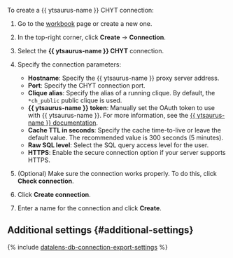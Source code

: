 


To create a {{ ytsaurus-name }} CHYT connection:

1. Go to the [workbook](../../../datalens/workbooks-collections/index.md) page or create a new one.
1. In the top-right corner, click **Create** → **Connection**.
1. Select the **{{ ytsaurus-name }} CHYT** connection.
1. Specify the connection parameters:

   * **Hostname**: Specify the {{ ytsaurus-name }} proxy server address.
   * **Port**: Specify the CHYT connection port.
   * **Clique alias**: Specify the alias of a running clique. By default, the `*ch_public` public clique is used.
   * **{{ ytsaurus-name }} token**: Manually set the OAuth token to use with {{ ytsaurus-name }}. For more information, see the [{{ ytsaurus-name }} documentation](https://ytsaurus.tech/docs/en/user-guide/storage/auth).
   * **Cache TTL in seconds**: Specify the cache time-to-live or leave the default value. The recommended value is 300 seconds (5 minutes).
   * **Raw SQL level**: Select the SQL query access level for the user.
   * **HTTPS**: Enable the secure connection option if your server supports HTTPS.

1. (Optional) Make sure the connection works properly. To do this, click **Check connection**.
1. Click **Create connection**.
1. Enter a name for the connection and click **Create**.


## Additional settings {#additional-settings}

{% include [datalens-db-connection-export-settings](../../../_includes/datalens/operations/datalens-db-connection-export-settings.md) %}

